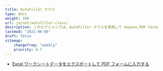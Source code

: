 ```yaml
---
title: AutoFiller クラス
type: docs
weight: 160
url: ja/net/autofiller-class/
description: このセクションでは、AutoFiller クラスを使用して Aspose.PDF Facades を操作する方法について説明します。
lastmod: "2021-06-05"
draft: false
sitemap:
    changefreq: "weekly"
    priority: 0.7
---
```


- [Excel ワークシートデータをエクスポートして PDF フォームに入力する](/pdf/net/export-excel-worksheet-data-to-fill-pdf-form/)
